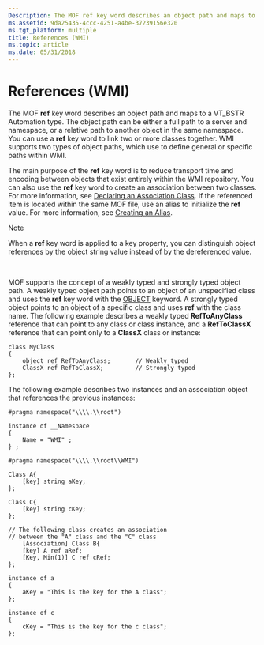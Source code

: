 ```yaml
---
Description: The MOF ref key word describes an object path and maps to a VT\_BSTR Automation type.
ms.assetid: 9da25435-4ccc-4251-a4be-37239156e320
ms.tgt_platform: multiple
title: References (WMI)
ms.topic: article
ms.date: 05/31/2018
---
```


# References (WMI)

The MOF **ref** key word describes an object path and maps to a VT\_BSTR Automation type. The object path can be either a full path to a server and namespace, or a relative path to another object in the same namespace. You can use a **ref** key word to link two or more classes together. WMI supports two types of object paths, which use to define general or specific paths within WMI.

The main purpose of the **ref** key word is to reduce transport time and encoding between objects that exist entirely within the WMI repository. You can also use the **ref** key word to create an association between two classes. For more information, see [Declaring an Association Class](declaring-an-association-class.md). If the referenced item is located within the same MOF file, use an alias to initialize the **ref** value. For more information, see [Creating an Alias](creating-an-alias.md).

> [!Note]  
> When a **ref** key word is applied to a key property, you can distinguish object references by the object string value instead of by the dereferenced value.

 

MOF supports the concept of a weakly typed and strongly typed object path. A weakly typed object path points to an object of an unspecified class and uses the **ref** key word with the [OBJECT](object.md) keyword. A strongly typed object points to an object of a specific class and uses **ref** with the class name. The following example describes a weakly typed **RefToAnyClass** reference that can point to any class or class instance, and a **RefToClassX** reference that can point only to a **ClassX** class or instance:

``` syntax
class MyClass
{
    object ref RefToAnyClass;       // Weakly typed
    ClassX ref RefToClassX;         // Strongly typed
};
```

The following example describes two instances and an association object that references the previous instances:

``` syntax
#pragma namespace("\\\\.\\root")

instance of __Namespace
{
    Name = "WMI" ;
} ;

#pragma namespace("\\\\.\\root\\WMI")

Class A{
    [key] string aKey;
};

Class C{
    [key] string cKey;
};

// The following class creates an association 
// between the "A" class and the "C" class
    [Association] Class B{
    [key] A ref aRef;
    [Key, Min(1)] C ref cRef;
};

instance of a
{
    aKey = "This is the key for the A class";
};

instance of c
{
    cKey = "This is the key for the c class";
};
```

 

 



